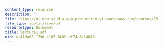 ```yaml
---
content_type: resource
description: ''
file: https://ol-ocw-studio-app-production.s3.amazonaws.com/courses/15-063-communicating-with-data-summer-2003/db41da88179dc1036602df74a8e14040_lecture1.pdf
file_type: application/pdf
resourcetype: Document
title: lecture1.pdf
uid: db41da88-179d-c103-6602-df74a8e14040
---
```

